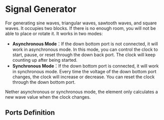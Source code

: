 <script setup lang="ts">
import ElectricConnection from "../../../components/ElectricElement/ElectricConnection";
import ElectricConnectorType from "../../../components/ElectricElement/ElectricConnectorType";
import ElectricConnectorDirection from "../../../components/ElectricElement/ElectricConnectorDirection";
import ElectricConnectionDisplayMode from "../../../components/ElectricElement/ElectricConnectionDisplayMode";
import IOPort from "../../../components/ElectricElement/IOPort";
import SignalGeneratorElement from "../../../components/ElectricElement/SignalGeneratorElement.vue";

let connections = [
    new ElectricConnection(ElectricConnectorDirection.UpTop, ElectricConnectorType.Output, ElectricConnectionDisplayMode.Hide, [
        new IOPort(1, 32, "Wave Value", "Output the integer part of the current wave value.")
    ]),
    new ElectricConnection(ElectricConnectorDirection.UpRight, ElectricConnectorType.Input, ElectricConnectionDisplayMode.StartAndEnd, [
        new IOPort(1, 4, "Wave Kind", "If this is 0 or others not written in below, the wave will be sine wave. If this is 1, it will be triangular wave. If this is 2, it will be sawtooth wave. If this is 3, it will be square wave."),
        new IOPort(5, 6, "Wave Gap Behavior", "If this is 0 or 3, the voltage of gap will be 0. If this is 1, it will be the last voltage of the wave. If this is 2, it will be the value of the`Wave Vertical Offset`"),
        new IOPort(7, 7, "Random Wave Amplitude", "If this is 1, every time the clock resets or overflows, the wave amplitude for calculating will be set to a random value not greater than the`wave amplitude`you set."),
        new IOPort(8, 8, "The Sign of Wave Vertical Offset", "See`Wave Vertical Offset`"),
        new IOPort(9, 16, "Empty", "No effect."),
        new IOPort(17, 32, "Wave Gap", "Set how many steps the wave gaps. The voltage of gap can be adjusted by`Wave Gap Behavior`.  After set, the clock will be rest."),
    ]),
    new ElectricConnection(ElectricConnectorDirection.UpLeft, ElectricConnectorType.Input, ElectricConnectionDisplayMode.Hide, [
        new IOPort(1, 32, "Wave Vertical Offset", "If`The Sign of Wave Vertical Offset`is 0, the lowest 31 bits will be added to the wave value. Otherwise, it will be subtracted.")
    ]),
    new ElectricConnection(ElectricConnectorDirection.UpIn, ElectricConnectorType.Output, ElectricConnectionDisplayMode.Hide, [
        new IOPort(1, 32, "Current Clock", "Output the current clock position")
    ]),
    new ElectricConnection(ElectricConnectorDirection.DownRight, ElectricConnectorType.Input, ElectricConnectionDisplayMode.StartAndEnd, [
        new IOPort(1, 16, "Wave Circle", "Set the circle of wave. After set, the clock will be rest."),
        new IOPort(17, 32, "Wave Horizontal Offset", "If the highest bit is 0, before calculating the wave value, the lowest 15 bits will be added to the clock. Otherwise, it will be subtracted. (This operation also can be called adjusting phase.)")
    ]),
    new ElectricConnection(ElectricConnectorDirection.DownLeft, ElectricConnectorType.Input, ElectricConnectionDisplayMode.Hide, [
        new IOPort(1, 16, "Wave Amplitude", "Set the amplitude of wave.")
    ]),
    new ElectricConnection(ElectricConnectorDirection.DownBottom, ElectricConnectorType.Input, ElectricConnectionDisplayMode.Hide, [
        new IOPort(1, 32, "Adjust Clock", "If this port is not connected, the element will work in asynchronous mode, otherwise in synchronous mode.<br/>If the highest bit is 0, the lowest 31 bits will be added to the clock. Otherwise, it will be subtracted.")
    ]),
    new ElectricConnection(ElectricConnectorDirection.DownIn, ElectricConnectorType.Input, ElectricConnectionDisplayMode.Hide, [
        new IOPort(1, 32, "<div style=\"text-wrap: nowrap;\">For Async<br/>Control Clock</div>", "If this is 0, the clock will be rest. If this is less than 8, the clocks will be paused. Otherwise the clock will keep counting up."),
        new IOPort(1, 32, "<div style=\"text-wrap: nowrap;\">For Sync<br/>Reset Clock</div>", "Raising from 0 will reset the clock.")
    ])
];
</script>

# Signal Generator <Badge text="v2.0"/>

For generating sine waves, triangular waves, sawtooth waves, and square waves. It occupies two blocks. If there is no enough room, you will not be able to place or rotate it. It works in two modes:

* **Asynchronous Mode**：If the down bottom port is not connected, it will work in asynchronous mode. In this mode, you can control the clock to start, pause, or reset through the down back port. The clock will keep counting up after being started.
* **Synchronous Mode**：If the down bottom port is connected, it will work in synchronous mode. Every time the voltage of the down bottom port changes, the clock will increase or decrease. You can reset the clock through the down bottom port.

Nether asynchronous or synchronous mode, the element only calculates a new wave value when the clock changes.

## Ports Definition

<SignalGeneratorElement imgAltPrefix="Signal Generator" :connections="connections" imgSrc="/images/expand/others/GVSignalGeneratorBlock.webp"/>